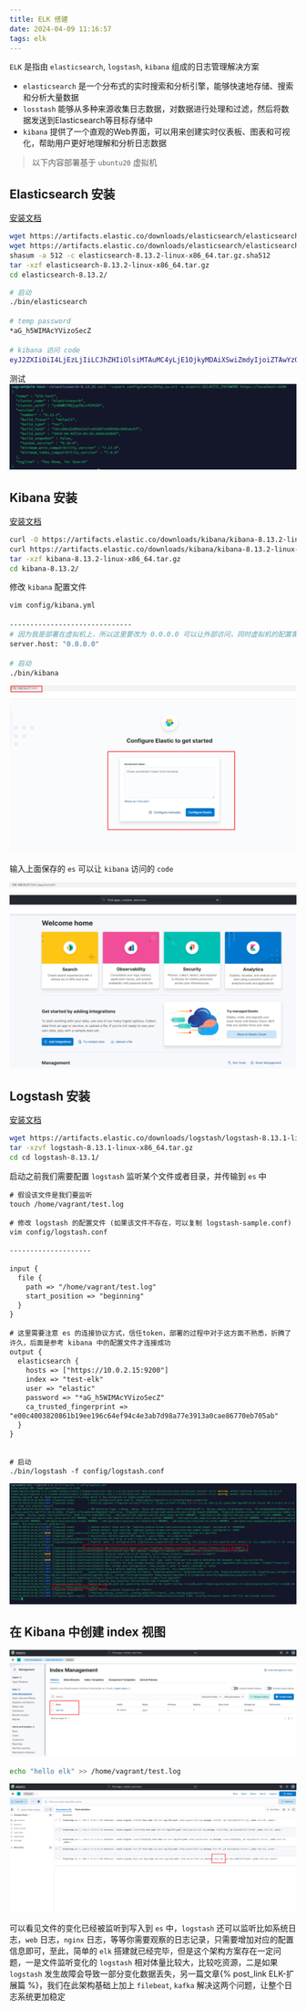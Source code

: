 ```yaml
---
title: ELK 搭建
date: 2024-04-09 11:16:57
tags: elk
---
```


`ELK` 是指由 `elasticsearch`, `logstash`, `kibana` 组成的日志管理解决方案

* `elasticsearch` 是一个分布式的实时搜索和分析引擎，能够快速地存储、搜索和分析大量数据
* `losstash` 能够从多种来源收集日志数据，对数据进行处理和过滤，然后将数据发送到Elasticsearch等目标存储中
* `kibana` 提供了一个直观的Web界面，可以用来创建实时仪表板、图表和可视化，帮助用户更好地理解和分析日志数据

<!-- more -->

> 以下内容部署基于 `ubuntu20` 虚拟机

## Elasticsearch 安装

[安装文档](https://www.elastic.co/guide/en/elasticsearch/reference/current/targz.html)

```bash
wget https://artifacts.elastic.co/downloads/elasticsearch/elasticsearch-8.13.2-linux-x86_64.tar.gz
wget https://artifacts.elastic.co/downloads/elasticsearch/elasticsearch-8.13.2-linux-x86_64.tar.gz.sha512
shasum -a 512 -c elasticsearch-8.13.2-linux-x86_64.tar.gz.sha512 
tar -xzf elasticsearch-8.13.2-linux-x86_64.tar.gz
cd elasticsearch-8.13.2/ 
```

```bash
# 启动
./bin/elasticsearch

# temp password 
*aG_h5WIMAcYVizoSecZ

# kibana 访问 code
eyJ2ZXIiOiI4LjEzLjIiLCJhZHIiOlsiMTAuMC4yLjE1OjkyMDAiXSwiZmdyIjoiZTAwYzQwMDM4MjA4NjFiMTllZTE5NmM2NGVmOTRjNGUzYWI3ZDk4YTc3ZTM5MTNhMGNhZTg2NzcwZWI3MDVhYiIsImtleSI6IldqSDF3STRCd2tfZl9hOWhhd3RHOm4tMmRzbVpqUk9tYkdMZHhOM1hLUncifQ==
```

测试
![测试](/images/ELK-搭建/1.png)

## Kibana 安装

[安装文档](https://www.elastic.co/guide/en/kibana/current/install.html)

```bash
curl -O https://artifacts.elastic.co/downloads/kibana/kibana-8.13.2-linux-x86_64.tar.gz
curl https://artifacts.elastic.co/downloads/kibana/kibana-8.13.2-linux-x86_64.tar.gz.sha512 | shasum -a 512 -c - 
tar -xzf kibana-8.13.2-linux-x86_64.tar.gz
cd kibana-8.13.2/
```

修改 `kibana` 配置文件
```bash
vim config/kibana.yml

------------------------------
# 因为我是部署在虚拟机上，所以这里要改为 0.0.0.0 可以让外部访问，同时虚拟机的配置需要允许访问 5601 端口
server.host: "0.0.0.0"

# 启动
./bin/kibana
```

![部署](/images/ELK-搭建/2.png)

输入上面保存的 `es` 可以让 `kibana` 访问的 `code`

![成功访问](/images/ELK-搭建/3.png)

## Logstash 安装

[安装文档](https://www.elastic.co/guide/en/logstash/current/installing-logstash.html#package-repositories)

```bash
wget https://artifacts.elastic.co/downloads/logstash/logstash-8.13.1-linux-x86_64.tar.gz
tar -xzvf logstash-8.13.1-linux-x86_64.tar.gz
cd cd logstash-8.13.1/
```

启动之前我们需要配置 `logstash` 监听某个文件或者目录，并传输到 `es` 中

```
# 假设该文件是我们要监听
touch /home/vagrant/test.log

# 修改 logstash 的配置文件 (如果该文件不存在，可以复制 logstash-sample.conf)
vim config/logstash.conf

--------------------

input {
  file {
    path => "/home/vagrant/test.log"
    start_position => "beginning"
  }
}

# 这里需要注意 es 的连接协议方式，信任token，部署的过程中对于这方面不熟悉，折腾了许久，后面是参考 kibana 中的配置文件才连接成功
output {
  elasticsearch {
    hosts => ["https://10.0.2.15:9200"]
    index => "test-elk"
    user => "elastic"
    password => "*aG_h5WIMAcYVizoSecZ"
    ca_trusted_fingerprint => "e00c4003820861b19ee196c64ef94c4e3ab7d98a77e3913a0cae86770eb705ab"
  }
}


# 启动
./bin/logstash -f config/logstash.conf
```
![成功](/images/ELK-搭建/4.png)

## 在 Kibana 中创建 index 视图

![创建index视图](/images/ELK-搭建/5.png)

```bash
echo "hello elk" >> /home/vagrant/test.log
```

![](/images/ELK-搭建/6.png)

可以看见文件的变化已经被监听到写入到 `es` 中，`logstash` 还可以监听比如系统日志，`web` 日志，`nginx` 日志，等等你需要观察的日志记录，只需要增加对应的配置信息即可，至此，简单的 `elk` 搭建就已经完毕，但是这个架构方案存在一定问题，一是文件监听变化的 `logstash` 相对体量比较大，比较吃资源，二是如果 `logstash` 发生故障会导致一部分变化数据丢失，另一篇文章{% post_link ELK-扩展篇 %}，我们在此架构基础上加上 `filebeat`, `kafka` 解决这两个问题，让整个日志系统更加稳定





